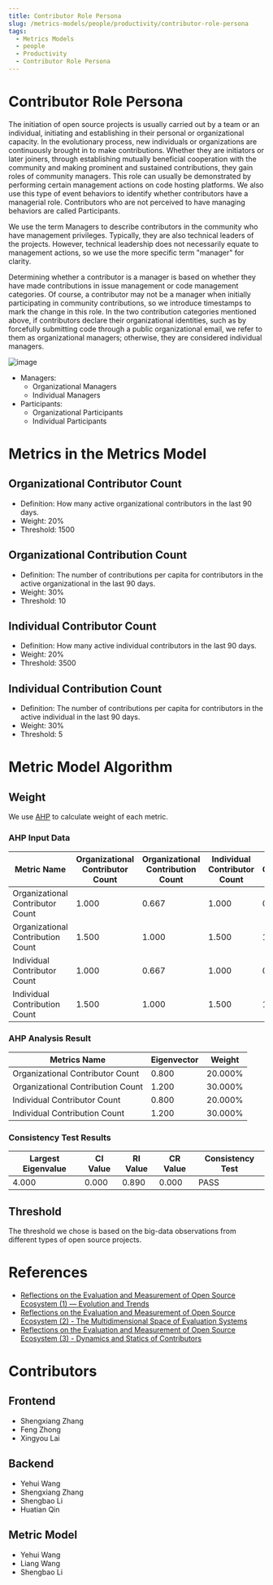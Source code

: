 ```yaml
---
title: Contributor Role Persona
slug: /metrics-models/people/productivity/contributor-role-persona
tags:
  - Metrics Models
  - people
  - Productivity
  - Contributor Role Persona
---
```


# Contributor Role Persona

The initiation of open source projects is usually carried out by a team or an individual, initiating and establishing in their personal or organizational capacity. In the evolutionary process, new individuals or organizations are continuously brought in to make contributions. Whether they are initiators or later joiners, through establishing mutually beneficial cooperation with the community and making prominent and sustained contributions, they gain roles of community managers. This role can usually be demonstrated by performing certain management actions on code hosting platforms. We also use this type of event behaviors to identify whether contributors have a managerial role. Contributors who are not perceived to have managing behaviors are called Participants.

We use the term Managers to describe contributors in the community who have management privileges. Typically, they are also technical leaders of the projects. However, technical leadership does not necessarily equate to management actions, so we use the more specific term "manager" for clarity.

Determining whether a contributor is a manager is based on whether they have made contributions in issue management or code management categories. Of course, a contributor may not be a manager when initially participating in community contributions, so we introduce timestamps to mark the change in this role. In the two contribution categories mentioned above, if contributors declare their organizational identities, such as by forcefully submitting code through a public organizational email, we refer to them as organizational managers; otherwise, they are considered individual managers.

![image](https://github.com/oss-compass/docs/assets/53640896/4e37feaf-0831-4add-864d-3b3911ea991b)

- Managers:
  - Organizational Managers
  - Individual Managers
- Participants:
  - Organizational Participants
  - Individual Participants

# Metrics in the Metrics Model

## Organizational Contributor Count

- Definition: How many active organizational contributors in the last 90 days.
- Weight: 20%
- Threshold: 1500

## Organizational Contribution Count

- Definition: The number of contributions per capita for contributors in the active organizational in the last 90 days.
- Weight: 30%
- Threshold: 10

## Individual Contributor Count

- Definition: How many active individual contributors in the last 90 days.
- Weight: 20%
- Threshold: 3500

## Individual Contribution Count

- Definition: The number of contributions per capita for contributors in the active individual in the last 90 days.
- Weight: 30%
- Threshold: 5

# Metric Model Algorithm

## Weight

We use [AHP](https://en.wikipedia.org/wiki/Analytic_hierarchy_process) to calculate weight of each metric.

### AHP Input Data

| Metric Name                       | Organizational Contributor Count | Organizational Contribution Count | Individual Contributor Count | Individual Contribution Count |
| --------------------------------- | -------------------------------- | --------------------------------- | ---------------------------- | ----------------------------- |
| Organizational Contributor Count  | 1.000                            | 0.667                             | 1.000                        | 0.667                         |
| Organizational Contribution Count | 1.500                            | 1.000                             | 1.500                        | 1.000                         |
| Individual Contributor Count      | 1.000                            | 0.667                             | 1.000                        | 0.667                         |
| Individual Contribution Count     | 1.500                            | 1.000                             | 1.500                        | 1.000                         |

### AHP Analysis Result

| Metrics Name                      | Eigenvector | Weight  |
| --------------------------------- | ----------- | ------- |
| Organizational Contributor Count  | 0.800       | 20.000% |
| Organizational Contribution Count | 1.200       | 30.000% |
| Individual Contributor Count      | 0.800       | 20.000% |
| Individual Contribution Count     | 1.200       | 30.000% |

### Consistency Test Results

| Largest Eigenvalue | CI Value | RI Value | CR Value | Consistency Test |
| ------------------ | -------- | -------- | -------- | ---------------- |
| 4.000              | 0.000    | 0.890    | 0.000    | PASS             |

## Threshold

The threshold we chose is based on the big-data observations from different types of open source projects.

# References

- [Reflections on the Evaluation and Measurement of Open Source Ecosystem (1) — Evolution and Trends](https://oss-compass.org/blog/2023/12/09/open-source-eco1/open-source-eco1)
- [ Reflections on the Evaluation and Measurement of Open Source Ecosystem (2) - The Multidimensional Space of Evaluation Systems](https://oss-compass.org/blog/2023/12/09/open-source-eco2/open-source-eco2)
- [Reflections on the Evaluation and Measurement of Open Source Ecosystem (3) - Dynamics and Statics of Contributors](https://oss-compass.org/blog/2023/12/09/open-source-eco3/open-source-eco3)

# Contributors

## Frontend

- Shengxiang Zhang
- Feng Zhong
- Xingyou Lai

## Backend

- Yehui Wang
- Shengxiang Zhang
- Shengbao Li
- Huatian Qin

## Metric Model

- Yehui Wang
- Liang Wang
- Shengbao Li

